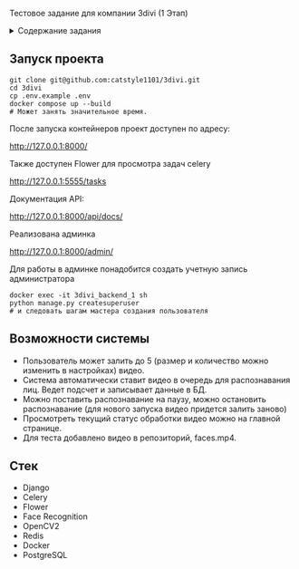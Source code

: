 Тестовое задание для компании 3divi (1 Этап)

<details>

<summary>Содержание задания</summary>

Тестовое задание

Backend Developer Python

# User Story
Я, как пользователь системы контроля и управления доступом (СКУД), хочу
иметь возможность загружать в систему архивные видео для обработки. Хочу иметь
следующие возможности:

- Загружать несколько видео-файлов на обработку

- Получать список загруженных видео, их статус и прогресс обработки

- Остановить/отменить обработку конкретного видео

- Получать информацию о количестве людей на каждом видео

- Заносить в базу людей из видео

- Получать список людей с информацией на каком видео каждый был
обнаружен

- Вносить личные данные людей (ФИО, дату рождения, пол)

# Тестовая задача

Тестовое задание разделено на два этапа:

1. Разработка сервиса обработки загруженных видео

2. Разработка сервиса учета людей/сотрудников

Для сдачи тестового задание достаточно выполнить 1 этап

## 1 этап:

Реализовать сервис видеообработки на Django/FastApi/Flask, который бы
позволил детектировать лица на видео и возвращать пользователю агрегированные
данные: общее количество лиц по всем кадрам видео.

### Сервис должен предоставлять функции:

● Загрузка и обработка видео-файлов, выбранных пользователем.

● Получение списка загруженных видео (включая текущий статус, прогресс
выполнения и результат обработки).

● Остановка/отмена обработки выбранного видео.

## 2 этап
Используя сервис разработанный на первом этапе, расширить функционал
приложения. Сервис учета людей/сотрудников должен позволить пользователю
управлять базой профилей людей: вносить ФИО, пол, год рождения, а также получать
кроп изображения из видео, на основе которого был создан профиль. Заполнение базы
профилей должно происходить автоматически, включением настройки при загрузке
видео: На каждое найденное лицо в обрабатываемом видео, создается его профиль.

### Сервис должен предоставлять функции:

● Получение списка всех профилей (включая изображение из видео, ФИО, пол,
дату рождения и ссылку на обработанное видео)

● Внесение данных для каждого профиля (ФИО, пол, дата рождения)

● Удаление выбранного профиля

### Требования к реализации

● Программный интерфейс может быть произвольным, но должен быть описан в
формате OpenAPI/Swagger или GraphQL Schema;

Сервис должен предоставлять функции:

● Получение списка всех профилей (включая изображение из видео, ФИО, пол,
дату рождения и ссылку на обработанное видео)

● Внесение данных для каждого профиля (ФИО, пол, дата рождения)

● Удаление выбранного профиля
Требования к реализации

● Программный интерфейс может быть произвольным, но должен быть описан в
формате OpenAPI/Swagger или GraphQL Schema;

● Сервис видеобработки должен быть асинхронным и использовать ресурс
многоядерного процессора для кратного ускорения обработки, количество
одновременно обрабатываемых видеопотоков должно быть равно количеству
ядер;

● При запросе списка загруженных видео для каждого из них должны быть
доступны: текущий прогресс (значение от 0 до 100) и промежуточный результат
(количество найденных лиц на уже обработанном отрезке видео);

● Получение списка профилей не должно занимать более 1 секунды для 100
записей на одноядерном процессоре:

● Для метаданных профилей должна быть валидация данных (кол-во строк ФИО,
корректность введенной даты рождения, корректность введенного пола профиля)

Дополнительно

● Для детектирования лиц и получение кропов лиц можно использовать OpenCV.

Будет плюсом

● Микросервисная архитектура, с описанием процессов в виде UML диаграммы

● Контейнеризация docker для каждого сервиса, деплоймент при помощи
docker-compose

● Использование объектного хранилища с S3 интерфейсом, например MinIO

● Автотест в виде python скрипта

</details>

## Запуск проекта

```
git clone git@github.com:catstyle1101/3divi.git
cd 3divi
cp .env.example .env
docker compose up --build
# Может занять значительное время.
```

После запуска контейнеров проект доступен по адресу:

http://127.0.0.1:8000/

Также доступен Flower для просмотра задач celery

http://127.0.0.1:5555/tasks

Документация API:

http://127.0.0.1:8000/api/docs/

Реализована админка

http://127.0.0.1:8000/admin/

Для работы в админке понадобится создать учетную запись администратора

```
docker exec -it 3divi_backend_1 sh
python manage.py createsuperuser
# и следовать шагам мастера создания пользователя

```

## Возможности системы

- Пользователь может залить до 5 (размер и количество можно изменить в настройках) видео.
- Система автоматически ставит видео в очередь для распознавания лиц. Ведет подсчет и записывает данные в БД.
- Можно поставить распознавание на паузу, можно остановить распознавание (для нового запуска видео придется залить заново)
- Просмотреть текущий статус обработки видео можно на главной странице.
- Для теста добавлено видео в репозиторий, faces.mp4.

## Стек

- Django
- Celery
- Flower
- Face Recognition
- OpenCV2
- Redis
- Docker
- PostgreSQL
